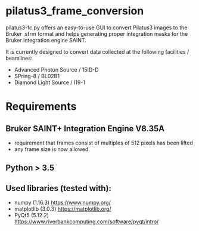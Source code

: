 # pilatus3_frame_conversion

pilatus3-fc.py offers an easy-to-use GUI to convert Pilatus3 images to the Bruker .sfrm format and helps generating proper integration masks for the Bruker integration engine SAINT.

It is currently designed to convert data collected at the following facilities / beamlines:
  - Advanced Photon Source / 15ID-D
  - SPring-8 / BL02B1
  - Diamond Light Source / I19-1

# Requirements

Bruker SAINT+ Integration Engine V8.35A
-
  - requirement that frames consist of multiples of 512 pixels has been lifted
  - any frame size is now allowed

Python > 3.5
-

Used libraries (tested with):
-
  - numpy (1.16.3) https://www.numpy.org/
  - matplotlib (3.0.3) https://matplotlib.org/
  - PyQt5 (5.12.2) https://www.riverbankcomputing.com/software/pyqt/intro/

